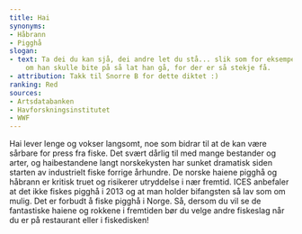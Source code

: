 ```yaml
---
title: Hai
synonyms:
- Håbrann
- Pigghå
slogan:
- text: Ta dei du kan sjå, dei andre let du stå... slik som for eksempel pigghå. Men
    om han skulle bite på så lat han gå, for der er så stekje få.
- attribution: Takk til Snorre B for dette diktet :)
ranking: Red
sources:
- Artsdatabanken
- Havforskningsinstitutet
- WWF
---
```


Hai lever lenge og vokser langsomt, noe som bidrar til at de kan være sårbare for press fra fiske. Det svært dårlig til med mange bestander og arter, og haibestandene langt norskekysten har sunket dramatisk siden starten av industrielt fiske forrige århundre. De norske haiene pigghå og håbrann er kritisk truet og risikerer utryddelse i nær fremtid. ICES anbefaler at det ikke fiskes pigghå i 2013 og at man holder bifangsten så lav som om mulig. Det er forbudt å fiske pigghå i Norge. Så, dersom du vil se de fantastiske haiene og rokkene i fremtiden bør du velge andre fiskeslag når du er på restaurant eller i fiskedisken!
